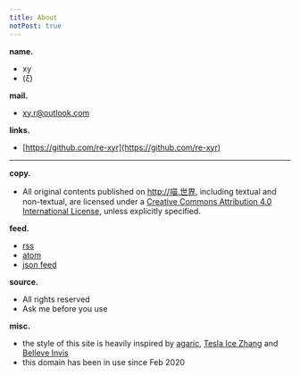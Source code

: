 ```yaml
---
title: About
notPost: true
---
```


**name.**
- xy
- ($\xi$)

**mail.**
- [xy.r@outlook.com](mailto:xy.r@outlook.com)

**links.**
- [https://github.com/re-xyr](https://github.com/re-xyr)

---

**copy.**
- All original contents published on http://喵.世界, including textual and non-textual, are licensed under a [Creative Commons Attribution 4.0 International License](https://creativecommons.org/licenses/by/4.0/), unless explicitly specified.

**feed.**
- [rss](/rss.xml)
- [atom](/feed.atom)
- [json feed](/feed.json)

**source.**
- All rights reserved
- Ask me before you use

**misc.**
- the style of this site is heavily inspired by [agaric](https://b.agaric.net), [Tesla Ice Zhang](https://ice1000.org) and [Belleve Invis](https://typeof.net)
- this domain has been in use since Feb 2020
